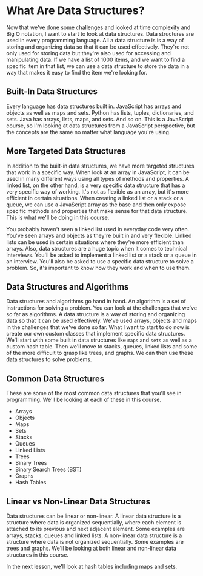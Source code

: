 # What Are Data Structures?

Now that we've done some challenges and looked at time complexity and Big O notation, I want to start to look at data structures. Data structures are used in every programming language. All a data structure is is a way of storing and organizing data so that it can be used effectively. They're not only used for storing data but they're also used for accessing and manipulating data. If we have a list of 1000 items, and we want to find a specific item in that list, we can use a data structure to store the data in a way that makes it easy to find the item we're looking for.

## Built-In Data Structures

Every language has data structures built in. JavaScript has arrays and objects as well as maps and sets. Python has lists, tuples, dictionaries, and sets. Java has arrays, lists, maps, and sets. And so on. This is a JavaScript course, so I'm looking at data structures from a JavaScript perspective, but the concepts are the same no matter what language you're using.

## More Targeted Data Structures

In addition to the built-in data structures, we have more targeted structures that work in a specific way. When look at an array in JavaScript, it can be used in many different ways using all types of methods and properties. A linked list, on the other hand, is a very specific data structure that has a very specific way of working. It's not as flexible as an array, but it's more efficient in certain situations. When creating a linked list or a stack or a queue, we can use a JavaScript array as the base and then only expose specific methods and properties that make sense for that data structure. This is what we'll be doing in this course.

You probably haven't seen a linked list used in everyday code very often. You've seen arrays and objects as they're built in and very flexible. Linked lists can be used in certain situations where they're more efficient than arrays. Also, data structures are a huge topic when it comes to technical interviews. You'll be asked to implement a linked list or a stack or a queue in an interview. You'll also be asked to use a specific data structure to solve a problem. So, it's important to know how they work and when to use them.

## Data Structures and Algorithms

Data structures and algorithms go hand in hand. An algorithm is a set of instructions for solving a problem. You can look at the challenges that we've so far as algorithms. A data structure is a way of storing and organizing data so that it can be used effectively. We've used arrays, objects and maps in the challenges that we've done so far. What I want to start to do now is create our own custom classes that implement specific data structures. We'll start with some built in data structures like `maps` and `sets` as well as a custom hash table. Then we'll move to stacks, queues, linked lists and some of the more difficult to grasp like trees, and graphs. We can then use these data structures to solve problems.

## Common Data Structures

These are some of the most common data structures that you'll see in programming. We'll be looking at each of these in this course.

- Arrays
- Objects
- Maps
- Sets
- Stacks
- Queues
- Linked Lists
- Trees
- Binary Trees
- Binary Search Trees (BST)
- Graphs
- Hash Tables

## Linear vs Non-Linear Data Structures

Data structures can be linear or non-linear. A linear data structure is a structure where data is organized sequentially, where each element is attached to its previous and next adjacent element. Some examples are arrays, stacks, queues and linked lists. A non-linear data structure is a structure where data is not organized sequentially. Some examples are trees and graphs. We'll be looking at both linear and non-linear data structures in this course.

In the next lesson, we'll look at hash tables including maps and sets.
